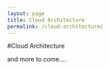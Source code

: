 ```yaml
---
layout: page
title: Cloud Architecture
permalink: /cloud-architecture/
---
```


#Cloud Architecture

and more to come....